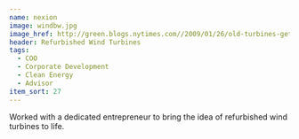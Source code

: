 ```yaml
---
name: nexion
image: windbw.jpg
image_href: http://green.blogs.nytimes.com//2009/01/26/old-turbines-get-a-second-wind-through-remanufacturing/
header: Refurbished Wind Turbines
tags:
  - COO
  - Corporate Development
  - Clean Energy
  - Advisor
item_sort: 27
---
```

Worked with a dedicated entrepreneur to bring the idea of refurbished wind turbines to life.
